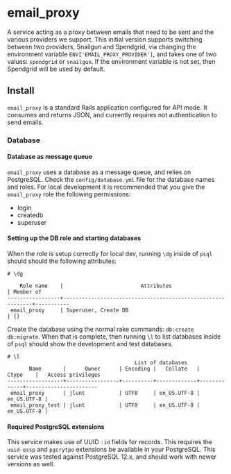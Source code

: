 # email_proxy

A service acting as a proxy between emails that need to be sent and the various
providers we support. This initial version supports switching between two
providers, Snailgun and Spendgrid, via changing the environment variable
`ENV['EMAIL_PROXY_PROVIDER']`, and takes one of two values: `spendgrid` or
`snailgun`. If the environment variable is not set, then  Spendgrid will be
used by default.

## Install

`email_proxy` is a standard Rails application configured for API mode. It
consumes and returns JSON, and currently requires not authentication to send
emails.

### Database

#### Database as message queue

`email_proxy` uses a database as a message queue, and relies on PostgreSQL.
Check the `config/database.yml` file for the database names and roles. For local
development it is recommended that you give the `email_proxy` role the following
permissions:

* login
* createdb
* superuser

#### Setting up the DB role and starting databases

When the role is setup correctly for local dev, running `\dg` inside of `psql`
should should the following attributes:

```plaintext
# \dg

    Role name    |                         Attributes                         | Member of
-----------------+------------------------------------------------------------+-----------
 email_proxy     | Superuser, Create DB                                       | {}
```

Create the database using the normal rake commands: `db:create db:migrate`.
When that is complete, then running `\l` to list databases inside of `psql`
should show the development and test databases.

```plaintext
# \l
                                         List of databases
       Name       |      Owner      | Encoding |   Collate   |    Ctype    |   Access privileges
------------------+-----------------+----------+-------------+-------------+-----------------------
 email_proxy      | jlunt           | UTF8     | en_US.UTF-8 | en_US.UTF-8 |
 email_proxy_test | jlunt           | UTF8     | en_US.UTF-8 | en_US.UTF-8 |
```

#### Required PostgreSQL extensions

This service makes use of UUID `:id` fields for records. This requires the
`uuid-ossp` and `pgcrytpo` extensions be available in your PostgreSQL. This
service was tested against PostgreSQL 12.x, and should work with newer versions
as well.
